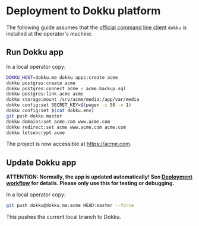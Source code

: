 # Deployment to Dokku platform

The following guide assumes that the [official command line client](http://dokku.viewdocs.io/dokku/community/clients/#bash-zsh-etc-dokku_clientsh) `dokku` is installed at the operator's machine.

## Run Dokku app

In a local operator copy:

```bash
DOKKU_HOST=dokku.me dokku apps:create acme
dokku postgres:create acme
dokku postgres:connect acme < acme.backup.sql
dokku postgres:link acme acme
dokku storage:mount /srv/acme/media:/app/var/media
dokku config:set SECRET_KEY=$(pwgen -s 50 -n 1)
dokku config:set $(cat dokku.env)
git push dokku master
dokku domains:set acme.com www.acme.com
dokku redirect:set acme www.acme.com acme.com
dokku letsencrypt acme
```

The project is now accessible at <https://acme.com>.

## Update Dokku app

**ATTENTION: Normally, the app is updated automatically! See [Deployment workflow](workflow.md) for details. Please only use this for testing or debugging.**

In a local operator copy:

```bash
git push dokku@dokku.me:acme HEAD:master --force
```

This pushes the current local branch to Dokku.
